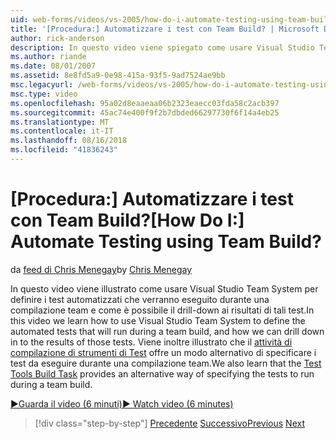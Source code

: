 ```yaml
---
uid: web-forms/videos/vs-2005/how-do-i-automate-testing-using-team-build
title: '[Procedura:] Automatizzare i test con Team Build? | Microsoft Docs'
author: rick-anderson
description: In questo video viene spiegato come usare Visual Studio Team System per definire i test automatizzati che verranno eseguito durante una compilazione team e come è possibile il drill-down in a...
ms.author: riande
ms.date: 08/01/2007
ms.assetid: 8e8fd5a9-0e98-415a-93f5-9ad7524ae9bb
msc.legacyurl: /web-forms/videos/vs-2005/how-do-i-automate-testing-using-team-build
msc.type: video
ms.openlocfilehash: 95a02d8eaaeaa06b2323eaecc03fda58c2acb397
ms.sourcegitcommit: 45ac74e400f9f2b7dbded66297730f6f14a4eb25
ms.translationtype: MT
ms.contentlocale: it-IT
ms.lasthandoff: 08/16/2018
ms.locfileid: "41836243"
---
```

<a name="how-do-i-automate-testing-using-team-build"></a><span data-ttu-id="3a07c-104">[Procedura:] Automatizzare i test con Team Build?</span><span class="sxs-lookup"><span data-stu-id="3a07c-104">[How Do I:] Automate Testing using Team Build?</span></span>
====================
<span data-ttu-id="3a07c-105">da [feed di Chris Menegay](https://twitter.com/CMenegay)</span><span class="sxs-lookup"><span data-stu-id="3a07c-105">by [Chris Menegay](https://twitter.com/CMenegay)</span></span>

<span data-ttu-id="3a07c-106">In questo video viene illustrato come usare Visual Studio Team System per definire i test automatizzati che verranno eseguito durante una compilazione team e come è possibile il drill-down ai risultati di tali test.</span><span class="sxs-lookup"><span data-stu-id="3a07c-106">In this video we learn how to use Visual Studio Team System to define the automated tests that will run during a team build, and how we can drill down in to the results of those tests.</span></span> <span data-ttu-id="3a07c-107">Viene inoltre illustrato che il [attività di compilazione di strumenti di Test](https://msdn.microsoft.com/vstudio/aa718351.aspx#bttt) offre un modo alternativo di specificare i test da eseguire durante una compilazione team.</span><span class="sxs-lookup"><span data-stu-id="3a07c-107">We also learn that the [Test Tools Build Task](https://msdn.microsoft.com/vstudio/aa718351.aspx#bttt) provides an alternative way of specifying the tests to run during a team build.</span></span>

[<span data-ttu-id="3a07c-108">&#9654;Guarda il video (6 minuti)</span><span class="sxs-lookup"><span data-stu-id="3a07c-108">&#9654; Watch video (6 minutes)</span></span>](https://channel9.msdn.com/Blogs/ASP-NET-Site-Videos/how-do-i-automate-testing-using-team-build)

> [!div class="step-by-step"]
> <span data-ttu-id="3a07c-109">[Precedente](how-do-i-implement-continuous-integration-with-team-foundation.md)
> [Successivo](how-do-i-deploy-a-web-application-during-a-team-build.md)</span><span class="sxs-lookup"><span data-stu-id="3a07c-109">[Previous](how-do-i-implement-continuous-integration-with-team-foundation.md)
[Next](how-do-i-deploy-a-web-application-during-a-team-build.md)</span></span>
